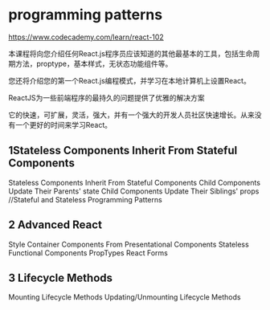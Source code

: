# programming patterns  


https://www.codecademy.com/learn/react-102



本课程将向您介绍任何React.js程序员应该知道的其他最基本的工具，包括生命周期方法，proptype，基本样式，无状态功能组件等。

您还将介绍您的第一个React.js编程模式，并学习在本地计算机上设置React。

ReactJS为一些前端程序的最持久的问题提供了优雅的解决方案

它的快速，可扩展，灵活，强大，并有一个强大的开发人员社区快速增长。从来没有一个更好的时间来学习React。



## 1Stateless Components Inherit From Stateful Components

Stateless Components Inherit From Stateful Components
Child Components Update Their Parents' state
Child Components Update Their Siblings' props
//Stateful and Stateless Programming Patterns

## 2 Advanced React

Style
Container Components From Presentational Components
Stateless Functional Components
PropTypes
React Forms


## 3 Lifecycle Methods

Mounting Lifecycle Methods
Updating/Unmounting Lifecycle Methods






























